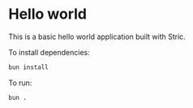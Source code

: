 # Hello world

This is a basic hello world application built with Stric.

To install dependencies:

```bash
bun install
```

To run:

```bash
bun .
```
